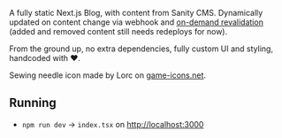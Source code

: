 A fully static Next.js Blog, with content from Sanity CMS.
Dynamically updated on content change via webhook and [on-demand revalidation](https://nextjs.org/docs/basic-features/data-fetching/incremental-static-regeneration#on-demand-revalidation-beta) (added and removed content still needs redeploys for now).

From the ground up, no extra dependencies, fully custom UI and styling, handcoded with ❤.

Sewing needle icon made by Lorc on [game-icons.net](https://game-icons.net/1x1/lorc/sewing-needle.html).

## Running

- `npm run dev` &rarr; `index.tsx` on [http://localhost:3000](http://localhost:3000)
